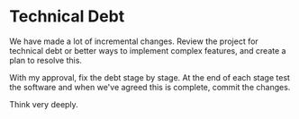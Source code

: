 # Technical Debt

We have made a lot of incremental changes. Review the project for technical debt or better ways to implement complex features, and create a plan to resolve this.

With my approval, fix the debt stage by stage. At the end of each stage test the software and when we've agreed this is complete, commit the changes.

Think very deeply.
